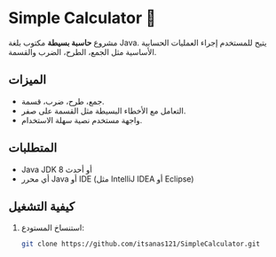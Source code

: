 # Simple Calculator 🧮

مشروع **حاسبة بسيطة** مكتوب بلغة Java. يتيح للمستخدم إجراء العمليات الحسابية الأساسية مثل الجمع، الطرح، الضرب والقسمة.

## الميزات
- جمع، طرح، ضرب، قسمة.
- التعامل مع الأخطاء البسيطة مثل القسمة على صفر.
- واجهة مستخدم نصية سهلة الاستخدام.

## المتطلبات
- Java JDK 8 أو أحدث
- أي محرر Java أو IDE (مثل IntelliJ IDEA أو Eclipse)

## كيفية التشغيل
1. استنساخ المستودع:
   ```bash
   git clone https://github.com/itsanas121/SimpleCalculator.git

